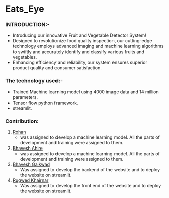 # Eats_Eye

### INTRODUCTION:-
- Introducing our innovative Fruit and Vegetable Detector System!
- Designed to revolutionize food quality inspection, our cutting-edge technology employs advanced imaging and machine learning algorithms to swiftly and accurately identify and classify various fruits and vegetables.
- Enhancing efficiency and reliability, our system ensures superior product quality and consumer satisfaction.





### The technology used:-
- Trained Machine learning model using 4000 image data  and 14 million parameters.
- Tensor flow python framework.
- streamlit.



### Contribution:
1) [Rohan](https://github.com/Rohan13253)
   - was assigned to develop a machine learning model. All the parts of development and training were assigned to them.
2) [Bhavesh Ahire](https://github.com/Bhavesh112004)
   - was assigned to develop a machine learning model. All the parts of development and training were assigned to them.
3) [Bhavesh Gaikwad](https://github.com/Bhavesh2011)
   - Was assigned to develop the backend of the website and to deploy the website on streamlit.
4) [Rugwed Khairnar]()
   - Was assigned to develop the front end of the website and to deploy the website on streamlit.
